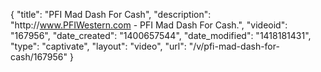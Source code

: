 {
    "title": "PFI Mad Dash For Cash",
    "description": "http:\/\/www.PFIWestern.com - PFI Mad Dash For Cash.",
    "videoid": "167956",
    "date_created": "1400657544",
    "date_modified": "1418181431",
    "type": "captivate",
    "layout": "video",
    "url": "\/v\/pfi-mad-dash-for-cash\/167956"
}